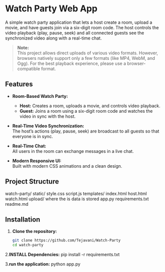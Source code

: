 
# Watch Party Web App

A simple watch party application that lets a host create a room, upload a movie, and have guests join via a six-digit room code. The host controls the video playback (play, pause, seek) and all connected guests see the synchronized video along with a real-time chat.

> **Note:**  
> This project allows direct uploads of various video formats. However, browsers natively support only a few formats (like MP4, WebM, and Ogg). For the best playback experience, please use a browser-compatible format.

## Features

- **Room-Based Watch Party:**  
  - **Host:** Creates a room, uploads a movie, and controls video playback.
  - **Guest:** Joins a room using a six-digit room code and watches the video in sync with the host.
  
- **Real-Time Video Synchronization:**  
  The host’s actions (play, pause, seek) are broadcast to all guests so that everyone is in sync.

- **Real-Time Chat:**  
  All users in the room can exchange messages in a live chat.

- **Modern Responsive UI:**  
  Built with modern CSS animations and a clean design.

## Project Structure
watch-party/
  static/
    style.css
    script.js
  templates/
    index.html
    host.html
    watch.html
  upload/
    where the is data is stored
  app.py
  requirements.txt
  readme.md


## Installation

1. **Clone the repository:**

   ```bash
   git clone https://github.com/Tejavani/Watch-Party
   cd watch-party
2.**INSTALL Dependencies:**
pip install -r requirements.txt

3.**run the application:**
python app.py



